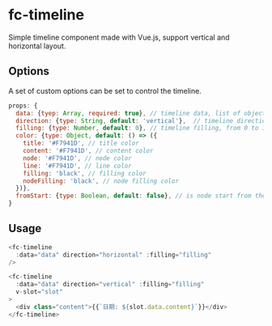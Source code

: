 # fc-timeline
Simple timeline component made with Vue.js, support vertical and horizontal layout.

## Options
A set of custom options can be set to control the timeline.

```javascript
props: {
  data: {tyep: Array, required: true}, // timeline data, list of object {title, content}
  direction: {type: String, default: 'vertical'},  // timeline direction, vertical/horizontal
  filling: {type: Number, default: 0}, // timeline filling, from 0 to 100
  color: {type: Object, default: () => ({
    title: '#F7941D', // title color
    content: '#F7941D', // content color
    node: '#F7941D', // node color
    line: '#F7941D', // line color
    filling: 'black', // filling color
    nodeFilling: 'black', // node filling color
  })},
  fromStart: {type: Boolean, default: false}, // is node start from the begining of container
}
```

## Usage

```javascript
<fc-timeline
  :data="data" direction="horizontal" :filling="filling"
/>

<fc-timeline
  :data="data" direction="vertical" :filling="filling"
  v-slot="slot"
>
  <div class="content">{{`日期: ${slot.data.content}`}}</div>
</fc-timeline>
```
